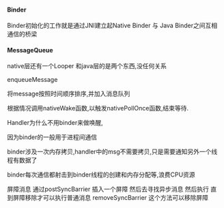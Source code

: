 #### Binder

Binder初始化的工作就是通过JNI建立起Native Binder 与 Java Binder之间互相通信的桥梁



#### MessageQueue

native层还有一个Looper 和java层的是两个东西,没任何关系

enqueueMessage 

 将message按照时间顺序排序,并加入消息队列

根据情况调用nativeWake函数,以触发nativePollOnce函数,结束等待.

Handler为什么不用binder来做唤醒,

因为binder的一般用于进程间通信

binder涉及一次内存拷贝,handler中的msg不需要拷贝,只是需要通知另外一个线程有数据了

binder每次通信都射击到binder线程的创建和内存分配等,浪费CPU资源

屏障消息 通过postSyncBarrier 插入一个屏障 然后去寻找异步消息 然后执行  直到屏障移除才可以执行普通消息 removeSyncBarrier 这个方法可以移除屏障